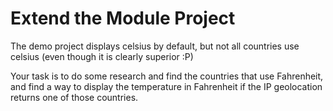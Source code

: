 # Extend the Module Project

The demo project displays celsius by default, but not all countries use celsius (even though it is clearly superior :P)

Your task is to do some research and find the countries that use Fahrenheit, and find a way to display the temperature in Fahrenheit if the IP geolocation returns one of those countries.
